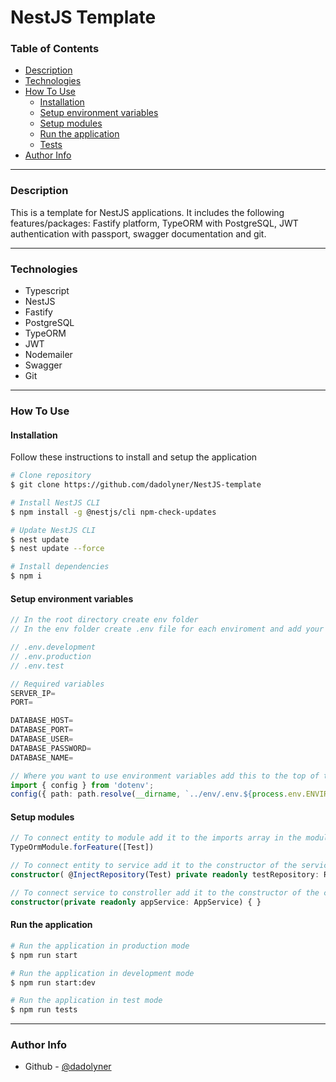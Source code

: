 # NestJS Template

### Table of Contents

- [Description](#description)
- [Technologies](#technologies)
- [How To Use](#how-to-use)
    - [Installation](#installation)
    - [Setup environment variables](#setup-environment-variables)
    - [Setup modules](#setup-modules)
    - [Run the application](#run-the-application)
    - [Tests](#tests)
- [Author Info](#author-info)

---

### Description

This is a template for NestJS applications. It includes the following features/packages:
Fastify platform, TypeORM with PostgreSQL, JWT authentication with passport, swagger documentation and git.

---

### Technologies

- Typescript
- NestJS
- Fastify
- PostgreSQL
- TypeORM
- JWT
- Nodemailer
- Swagger
- Git

---

### How To Use

#### Installation

Follow these instructions to install and setup the application

```bash
# Clone repository
$ git clone https://github.com/dadolyner/NestJS-template
```

```bash
# Install NestJS CLI
$ npm install -g @nestjs/cli npm-check-updates

# Update NestJS CLI
$ nest update
$ nest update --force
```

```bash
# Install dependencies
$ npm i
```
#### Setup environment variables

```ts
// In the root directory create env folder
// In the env folder create .env file for each enviroment and add your variables

// .env.development
// .env.production
// .env.test

// Required variables
SERVER_IP=
PORT=

DATABASE_HOST=
DATABASE_PORT=
DATABASE_USER=
DATABASE_PASSWORD=
DATABASE_NAME=

// Where you want to use environment variables add this to the top of the file
import { config } from 'dotenv';
config({ path: path.resolve(__dirname, `../env/.env.${process.env.ENVIROMENT}`) })
```

#### Setup modules

```ts
// To connect entity to module add it to the imports array in the module
TypeOrmModule.forFeature([Test])
```

```ts
// To connect entity to service add it to the constructor of the service
constructor( @InjectRepository(Test) private readonly testRepository: Repository<Test> ) { }
```

```ts
// To connect service to constroller add it to the constructor of the constroller
constructor(private readonly appService: AppService) { }
```

#### Run the application

```bash
# Run the application in production mode
$ npm run start
```

```bash
# Run the application in development mode
$ npm run start:dev
```

```bash
# Run the application in test mode
$ npm run tests
```

---

### Author Info

- Github - [@dadolyner](https://github.com/dadolyner)